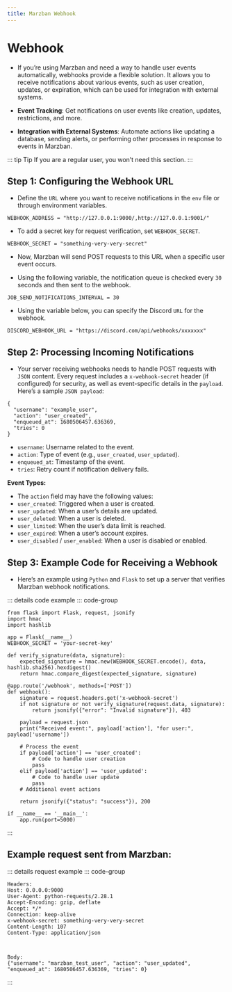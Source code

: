 ```yaml
---
title: Marzban Webhook 
---
```


# Webhook 

- If you’re using Marzban and need a way to handle user events automatically, webhooks provide a flexible solution. It allows you to receive notifications about various events, such as user creation, updates, or expiration, which can be used for integration with external systems.

- **Event Tracking**: Get notifications on user events like creation, updates, restrictions, and more.

- **Integration with External Systems**: Automate actions like updating a database, sending alerts, or performing other processes in response to events in Marzban.

::: tip Tip
If you are a regular user, you won’t need this section.
:::

## **Step 1: Configuring the Webhook URL**

- Define the `URL` where you want to receive notifications in the `env` file or through environment variables.
```env
WEBHOOK_ADDRESS = "http://127.0.0.1:9000/,http://127.0.0.1:9001/"
```

- To add a secret key for request verification, set `WEBHOOK_SECRET`.
```env
WEBHOOK_SECRET = "something-very-very-secret"
```

- Now, Marzban will send POST requests to this URL when a specific user event occurs.

- Using the following variable, the notification queue is checked every `30` seconds and then sent to the webhook.
```env
JOB_SEND_NOTIFICATIONS_INTERVAL = 30
```
- Using the variable below, you can specify the Discord `URL` for the webhook.
```env
DISCORD_WEBHOOK_URL = "https://discord.com/api/webhooks/xxxxxxx"
```

## **Step 2: Processing Incoming Notifications**

- Your server receiving webhooks needs to handle POST requests with `JSON` content. Every request includes a `x-webhook-secret` header (if configured) for security, as well as event-specific details in the `payload`. Here’s a sample `JSON payload`:

```
{
  "username": "example_user",
  "action": "user_created",
  "enqueued_at": 1680506457.636369,
  "tries": 0
}
```

- `username`: Username related to the event.
- `action`: Type of event (e.g., `user_created`, `user_updated`).
- `enqueued_at`: Timestamp of the event.
- `tries`: Retry count if notification delivery fails.

**Event Types:**

- The `action` field may have the following values:
- `user_created`: Triggered when a user is created.
- `user_updated`: When a user’s details are updated.
- `user_deleted`: When a user is deleted.
- `user_limited`: When the user’s data limit is reached.
- `user_expired`: When a user’s account expires.
- `user_disabled` / `user_enabled`: When a user is disabled or enabled.

## **Step 3: Example Code for Receiving a Webhook**

- Here’s an example using `Python` and `Flask` to set up a server that verifies Marzban webhook notifications.

::: details code example
::: code-group
```code
from flask import Flask, request, jsonify
import hmac
import hashlib

app = Flask(__name__)
WEBHOOK_SECRET = 'your-secret-key'

def verify_signature(data, signature):
    expected_signature = hmac.new(WEBHOOK_SECRET.encode(), data, hashlib.sha256).hexdigest()
    return hmac.compare_digest(expected_signature, signature)

@app.route('/webhook', methods=['POST'])
def webhook():
    signature = request.headers.get('x-webhook-secret')
    if not signature or not verify_signature(request.data, signature):
        return jsonify({"error": "Invalid signature"}), 403

    payload = request.json
    print("Received event:", payload['action'], "for user:", payload['username'])
    
    # Process the event
    if payload['action'] == 'user_created':
        # Code to handle user creation
        pass
    elif payload['action'] == 'user_updated':
        # Code to handle user update
        pass
    # Additional event actions

    return jsonify({"status": "success"}), 200

if __name__ == '__main__':
    app.run(port=5000)
```
:::

## Example request sent from Marzban:

::: details request example
::: code-group
```code
Headers:
Host: 0.0.0.0:9000
User-Agent: python-requests/2.28.1
Accept-Encoding: gzip, deflate
Accept: */*
Connection: keep-alive
x-webhook-secret: something-very-very-secret
Content-Length: 107
Content-Type: application/json



Body:
{"username": "marzban_test_user", "action": "user_updated", "enqueued_at": 1680506457.636369, "tries": 0}
```
:::
